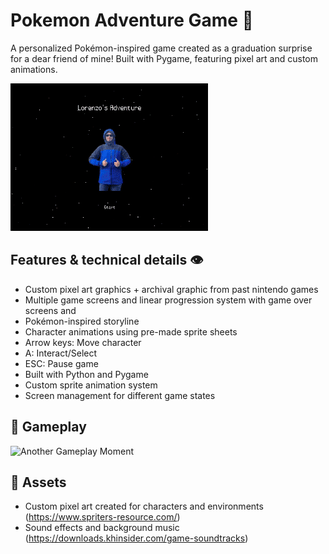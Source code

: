 # Pokemon Adventure Game 👾

A personalized Pokémon-inspired game created as a graduation surprise for a dear friend of mine! Built with Pygame, featuring pixel art and custom animations.

![Gameplay Preview](https://github.com/laurazecca01/personalised-pokemon-game/blob/main/images/Screen%20Recording%20Jun%2030%202024%20from%20Convert%20to%20GIF%20project.gif?raw=true)

## Features & technical details 👁️
- Custom pixel art graphics + archival graphic from past nintendo games
- Multiple game screens and linear progression system with game over screens and 
- Pokémon-inspired storyline
- Character animations using pre-made sprite sheets
- Arrow keys: Move character
- A: Interact/Select
- ESC: Pause game
- Built with Python and Pygame
- Custom sprite animation system
- Screen management for different game states

## 🎥 Gameplay
![Another Gameplay Moment](path/to/second/gameplay.gif)


## 🎨 Assets
- Custom pixel art created for characters and environments (https://www.spriters-resource.com/)
- Sound effects and background music (https://downloads.khinsider.com/game-soundtracks)


